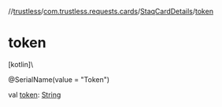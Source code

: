 //[trustless](../../../index.md)/[com.trustless.requests.cards](../index.md)/[StaqCardDetails](index.md)/[token](token.md)

# token

[kotlin]\

@SerialName(value = &quot;Token&quot;)

val [token](token.md): [String](https://kotlinlang.org/api/latest/jvm/stdlib/kotlin/-string/index.html)
